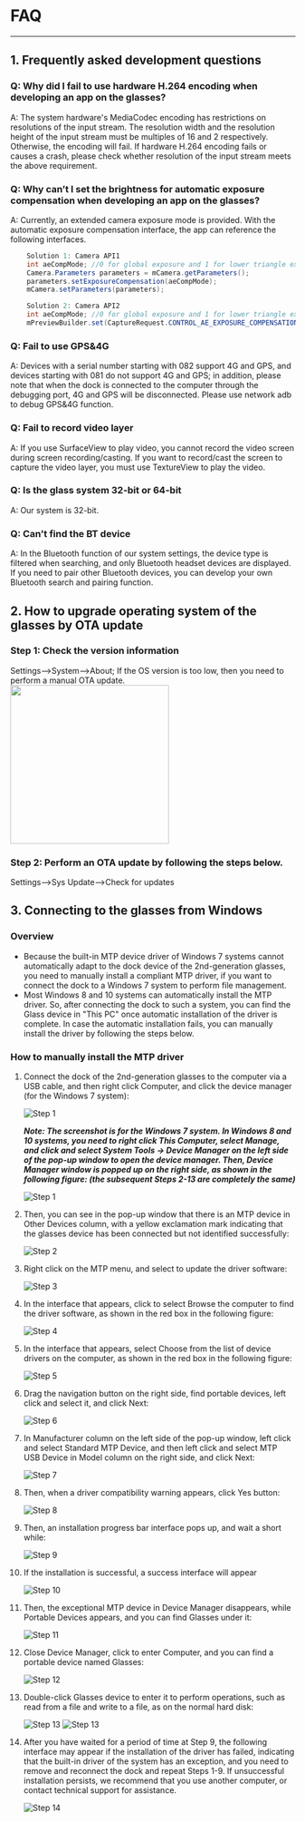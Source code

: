 # FAQ

---------


## 1. Frequently asked development questions

### **Q: Why did I fail to use hardware H.264 encoding when developing an app on the glasses?**

A: The system hardware's MediaCodec encoding has restrictions on resolutions of the input stream. The resolution width and the resolution height of the input stream must be multiples of 16 and 2 respectively. Otherwise, the encoding will fail. If hardware H.264 encoding fails or causes a crash, please check whether resolution of the input stream meets the above requirement.

### **Q: Why can’t I set the brightness for automatic exposure compensation when developing an app on the glasses?**

A: Currently, an extended camera exposure mode is provided. With the automatic exposure compensation interface, the app can reference the following interfaces.

```java
    Solution 1: Camera API1
	int aeCompMode; //0 for global exposure and 1 for lower triangle exposure
	Camera.Parameters parameters = mCamera.getParameters();
	parameters.setExposureCompensation(aeCompMode);
	mCamera.setParameters(parameters);

	Solution 2: Camera API2
	int aeCompMode; //0 for global exposure and 1 for lower triangle exposure
	mPreviewBuilder.set(CaptureRequest.CONTROL_AE_EXPOSURE_COMPENSATION, aeCompMode);

```



### **Q: Fail to use GPS&4G**
A: Devices with a serial number starting with 082 support 4G and GPS, and devices starting with 081 do not support 4G and GPS; in addition, please note that when the dock is connected to the computer through the debugging port, 4G and GPS will be disconnected. Please use network adb to debug GPS&4G function.


### **Q: Fail to record video layer**
A: If you use SurfaceView to play video, you cannot record the video screen during screen recording/casting. If you want to record/cast the screen to capture the video layer, you must use TextureView to play the video.

### **Q: Is the glass system 32-bit or 64-bit**
A: Our system is 32-bit.

### **Q: Can't find the BT device**
A: In the Bluetooth function of our system settings, the device type is filtered when searching, and only Bluetooth headset devices are displayed. If you need to pair other Bluetooth devices, you can develop your own Bluetooth search and pairing function.

## 2. How to upgrade operating system of the glasses by OTA update

### Step 1: Check the version information
Settings-->System-->About; If the OS version is too low, then you need to perform a manual OTA update.	 
<img width="280" src="images/image001.png">

### Step 2: Perform an OTA update by following the steps below.	 
Settings-->Sys Update-->Check for updates	 
## 3. Connecting to the glasses from Windows

### Overview

* Because the built-in MTP device driver of Windows 7 systems cannot automatically adapt to the dock device of the 2nd-generation glasses, you need to manually install a compliant MTP driver, if you want to connect the dock to a Windows 7 system to perform file management.
* Most Windows 8 and 10 systems can automatically install the MTP driver. So, after connecting the dock to such a system, you can find the Glass device in "This PC" once automatic installation of the driver is complete. In case the automatic installation fails, you can manually install the driver by following the steps below.

### How to manually install the MTP driver

1. Connect the dock of the 2nd-generation glasses to the computer via a USB cable, and then right click Computer, and click the device manager (for the Windows 7 system):

    ![Step 1](images2/1.png "Step 1")

    ***Note: The screenshot is for the Windows 7 system. In Windows 8 and 10 systems, you need to right click This Computer, select Manage, and click and select System Tools -> Device Manager on the left side of the pop-up window to open the device manager. Then, Device Manager window is popped up on the right side, as shown in the following figure: (the subsequent Steps 2-13 are completely the same)***
    
    ![Step 1](images2/2.png "Step 1")

2. Then, you can see in the pop-up window that there is an MTP device in Other Devices column, with a yellow exclamation mark indicating that the glasses device has been connected but not identified successfully:

    ![Step 2](images2/3.png "Step 2")

3. Right click on the MTP menu, and select to update the driver software:

    ![Step 3](images2/4.png "Step 3")

4. In the interface that appears, click to select Browse the computer to find the driver software, as shown in the red box in the following figure:

    ![Step 4](images2/5.png "Step 4")

5. In the interface that appears, select Choose from the list of device drivers on the computer, as shown in the red box in the following figure:

    ![Step 5](images2/6.png "Step 5")

6. Drag the navigation button on the right side, find portable devices, left click and select it, and click Next:

    ![Step 6](images2/7.png "Step 6")
    
7. In Manufacturer column on the left side of the pop-up window, left click and select Standard MTP Device, and then left click and select MTP USB Device in Model column on the right side, and click Next:

    ![Step 7](images2/8.png "Step 7")
    
8. Then, when a driver compatibility warning appears, click Yes button:

    ![Step 8](images2/9.png "Step 8")

9. Then, an installation progress bar interface pops up, and wait a short while:

    ![Step 9](images2/10.png "Step 9")
    
10. If the installation is successful, a success interface will appear

    ![Step 10](images2/11.png "Step 10")
    
11. Then, the exceptional MTP device in Device Manager disappears, while Portable Devices appears, and you can find Glasses under it:

    ![Step 11](images2/12.png "Step 11")
    
12. Close Device Manager, click to enter Computer, and you can find a portable device named Glasses:

    ![Step 12](images2/13.png "Step 12")
    
13. Double-click Glasses device to enter it to perform operations, such as read from a file and write to a file, as on the normal hard disk:

    ![Step 13](images2/14.png "Step 13")
    ![Step 13](images2/15.png "Step 13")
    
14. After you have waited for a period of time at Step 9, the following interface may appear if the installation of the driver has failed, indicating that the built-in driver of the system has an exception, and you need to remove and reconnect the dock and repeat Steps 1-9. If unsuccessful installation persists, we recommend that you use another computer, or contact technical support for assistance.

    ![Step 14](images2/16.png "Step 14")


```

